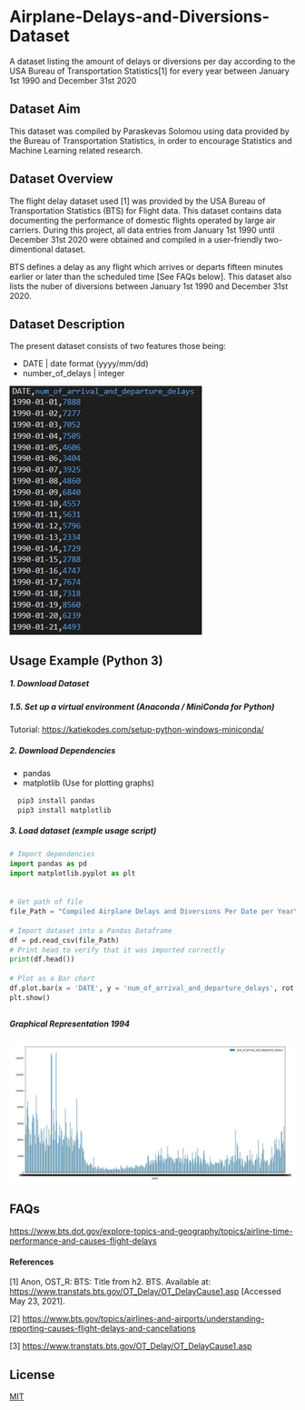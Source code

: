 # Airplane-Delays-and-Diversions-Dataset
A dataset listing the amount of delays or diversions per day according to the USA Bureau of Transportation Statistics[1] for every year between January 1st 1990 and December 31st 2020

## Dataset Aim

This dataset was compiled by Paraskevas Solomou using data provided by the Bureau of Transportation Statistics, in order to encourage Statistics and Machine Learning related research. 


## Dataset Overview

The flight delay dataset used [1] was provided by the USA Bureau of Transportation Statistics (BTS) for Flight data. 
This dataset contains data documenting the performance of domestic flights operated by large air carriers.
During this project, all data entries from January 1st 1990 until December 31st 2020 were obtained and compiled in a user-friendly two-dimentional dataset.

BTS defines a delay as any flight which arrives or departs fifteen minutes earlier or later than the scheduled time [See FAQs below]. 
This dataset also lists the nuber of diversions between January 1st 1990 and December 31st 2020.

## Dataset Description

The present dataset consists of two features those being: 

- DATE         | date format (yyyy/mm/dd)
- number_of_delays | integer 

![Alt text](https://github.com/Paris778/Airplane-Delays-and-Diversions-Dataset/blob/main/Screenshots/Capture2.JPG "Example Data")
  

## Usage Example (Python 3)

##### 1. Download Dataset
##### 1.5. Set up a virtual environment (Anaconda / MiniConda for Python) 
  Tutorial: https://katiekodes.com/setup-python-windows-miniconda/

  ##### 2. Download Dependencies
  - pandas
  - matplotlib (Use for plotting graphs) 
``` bash
  pip3 install pandas
  pip3 install matplotlib
```
  
##### 3. Load dataset (exmple usage script)
```python
# Import dependencies
import pandas as pd
import matplotlib.pyplot as plt


# Get path of file 
file_Path = "Compiled Airplane Delays and Diversions Per Date per Year\compiled_arrival_and_departure_delays_2020.csv"

# Import dataset into a Pandas Dataframe
df = pd.read_csv(file_Path)
# Print head to verify that it was imported correctly
print(df.head())

# Plot as a Bar chart 
df.plot.bar(x = 'DATE', y = 'num_of_arrival_and_departure_delays', rot = 0)
plt.show()
```

## 
##### Graphical Representation 1994
![Alt text](https://github.com/Paris778/Airplane-Delays-and-Diversions-Dataset/blob/main/Screenshots/Capture.JPG "Graph")

## FAQs 

https://www.bts.dot.gov/explore-topics-and-geography/topics/airline-time-performance-and-causes-flight-delays

#### References

[1] Anon, OST_R: BTS: Title from h2. BTS. Available at: https://www.transtats.bts.gov/OT_Delay/OT_DelayCause1.asp [Accessed May 23, 2021]. 

[2] https://www.bts.gov/topics/airlines-and-airports/understanding-reporting-causes-flight-delays-and-cancellations

[3] https://www.transtats.bts.gov/OT_Delay/OT_DelayCause1.asp
## License
[MIT](https://choosealicense.com/licenses/mit/)

